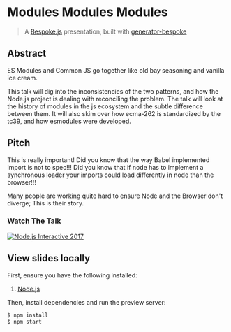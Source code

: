 # Modules Modules Modules
> A [Bespoke.js](http://markdalgleish.com/projects/bespoke.js) presentation, built with [generator-bespoke](https://github.com/markdalgleish/generator-bespoke)

## Abstract

ES Modules and Common JS go together like old bay seasoning and vanilla ice cream.

This talk will dig into the inconsistencies of the two patterns, and how the Node.js project is dealing with reconciling the problem. The talk will look at the history of modules in the js ecosystem and the subtle difference between them. It will also skim over how ecma-262 is standardized by the tc39, and how esmodules were developed.

## Pitch

This is really important! Did you know that the way Babel implemented import is not to spec!!! Did you know that if node has to implement a synchronous loader your imports could load differently in node than the browser!!!

Many people are working quite hard to ensure Node and the Browser don't diverge; This is their story.

### Watch The Talk

[![Node.js Interactive 2017](https://img.youtube.com/vi/W5CXzo4TZVU/0.jpg)](https://www.youtube.com/watch?v=W5CXzo4TZVU)

## View slides locally

First, ensure you have the following installed:

1. [Node.js](http://nodejs.org)

Then, install dependencies and run the preview server:

```bash
$ npm install
$ npm start
```
